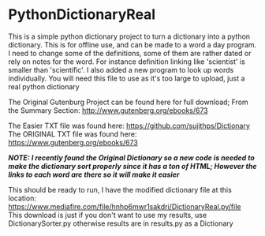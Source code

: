 # PythonDictionaryReal
This is a simple python dictionary project to turn a dictionary into a python dictionary. This is for offline use, and can be made to a word a day program. I need to change some of the definitions, some of them are rather dated or rely on notes for the word. For instance definition linking like 'scientist' is smaller than 'scientific'. I also added a new program to look up words individually.
You will need this file to use as it's too large to upload, just a real python dictionary

The Original Gutenburg Project can be found here for full download; From the Summary Section:  http://www.gutenberg.org/ebooks/673

The Easier TXT file was found here:  https://github.com/sujithps/Dictionary
The ORIGINAL TXT file was found here:  https://www.gutenberg.org/ebooks/673

***NOTE: I recently found the Original Dictionary so a new code is needed to make the dictionary sort properly since it has a ton of HTML; However the links to each word are there so it will make it easier***

This should be ready to run, I have the modified dictionary file at this location: https://www.mediafire.com/file/hnhp6mwr1sakdri/DictionaryReal.py/file
This download is just if you don't want to use my results, use DictionarySorter.py otherwise results are in results.py as a Dictionary

